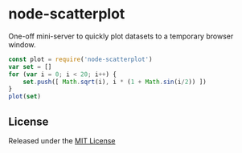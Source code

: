 <!-- markdownlint-disable MD004 MD007 MD010 MD041	MD022 MD024	MD032 -->

# node-scatterplot

One-off mini-server to quickly plot datasets to a temporary browser window.

```javascript
const plot = require('node-scatterplot')
var set = []
for (var i = 0; i < 20; i++) {
	set.push([ Math.sqrt(i), i * (1 + Math.sin(i/2)) ])
}
plot(set)
```

## License

Released under the [MIT License](http://www.opensource.org/licenses/MIT)



